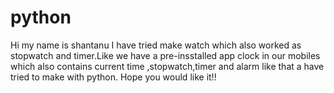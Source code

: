 # python
Hi my name is shantanu
I have tried make watch which also worked as stopwatch and timer.Like we have a pre-insstalled app clock in our mobiles which also contains
current time ,stopwatch,timer and alarm like that a have tried to make with python.
Hope you would like it!!
